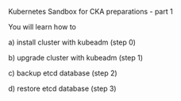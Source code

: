 Kubernetes Sandbox for CKA  preparations - part 1 

You will learn how to 

a) install cluster with kubeadm (step 0)

b) upgrade cluster with kubeadm (step 1)

c) backup etcd database (step 2)

d) restore etcd database (step 3)






